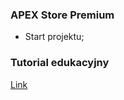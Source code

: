 ### APEX Store Premium

- Start projektu;

### Tutorial edukacyjny
[Link](https://oracleapex.com/ords/r/premium/pl_yt)